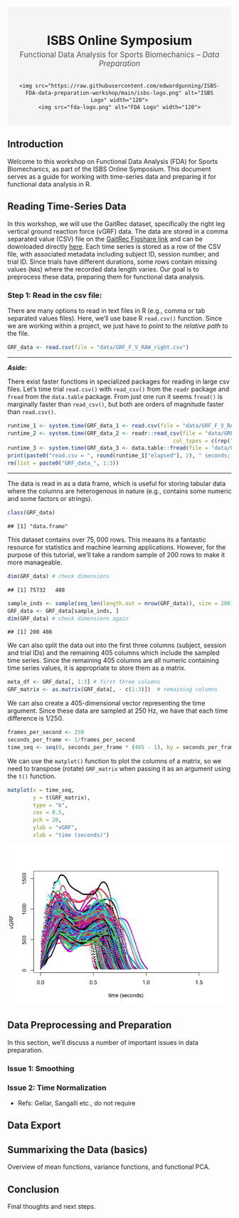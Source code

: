
<div style="background-color:#f5f5f5; padding: 20px; text-align: center; border-radius: 10px; margin-bottom: 20px;">

<h1 style="margin-bottom: 0;">
ISBS Online Symposium
</h1>
<p style="font-size: 1.2em; color: #555; margin-top: 5px;">
Functional Data Analysis for Sports Biomechanics – <i>Data
Preparation</i>
</p>

<div style="display: flex; justify-content: center; align-items: center; gap: 40px; margin-top: 15px;">

    <img src="https://raw.githubusercontent.com/edwardgunning/ISBS-FDA-data-preparation-workshop/main/isbs-logo.png" alt="ISBS Logo" width="120">
    <img src="fda-logo.png" alt="FDA Logo" width="120">

</div>

</div>

## Introduction

Welcome to this workshop on Functional Data Analysis (FDA) for Sports
Biomechanics, as part of the ISBS Online Symposium. This document serves
as a guide for working with time-series data and preparing it for
functional data analysis in R.

## Reading Time-Series Data

In this workshop, we will use the GaitRec dataset, specifically the
right leg vertical ground reaction force (vGRF) data. The data are
stored in a comma separated value (CSV) file on the [GaitRec Figshare
link](https://figshare.com/articles/dataset/GRF_F_V_RAW_right/11394825?backTo=%2Fcollections%2FGaitRec_A_large-scale_ground_reaction_force_dataset_of_healthy_and_impaired_gait%2F4788012&file=22063200)
and can be downloaded directly
[here](https://figshare.com/ndownloader/files/22063200). Each time
series is stored as a row of the CSV file, with associated metadata
including subject ID, session number, and trial ID. Since trials have
different durations, some rows contain missing values (`NA`s) where the
recorded data length varies. Our goal is to preprocess these data,
preparing them for functional data analysis.

### Step 1: Read in the csv file:

There are many options to read in text files in R (e.g., comma or tab
separated values files). Here, we’ll use base R `read.csv()` function.
Since we are working within a project, we just have to point to the
*relative path* to the file.

``` r
GRF_data <- read.csv(file = "data/GRF_F_V_RAW_right.csv")
```

------------------------------------------------------------------------

***Aside:***

There exist faster functions in specialized packages for reading in
large csv files. Let’s time trial `read.csv()` with `read_csv()` from
the `readr` package and `fread` from the `data.table` package. From just
one run it seems `fread()` is marginally faster than `read_csv()`, but
both are orders of magnitude faster than `read.csv()`.

``` r
runtime_1 <- system.time(GRF_data_1 <- read.csv(file = "data/GRF_F_V_RAW_right.csv"))
runtime_2 <- system.time(GRF_data_2 <- readr::read_csv(file = "data/GRF_F_V_RAW_right.csv", 
                                                    col_types = c(rep("i", 3), rep("n", 405))))
runtime_3 <- system.time(GRF_data_3 <- data.table::fread(file = "data/GRF_F_V_RAW_right.csv"))
print(paste0("read.csv = ", round(runtime_1["elapsed"], 2), " seconds; read_csv = ", round(runtime_2["elapsed"], 2), " seconds; fread = ", round(runtime_3["elapsed"], 2), " seconds"))
rm(list = paste0("GRF_data_", 1:3))
```

------------------------------------------------------------------------

The data is read in as a data frame, which is useful for storing tabular
data where the columns are heterogenous in nature (e.g., contains some
numeric and some factors or strings).

``` r
class(GRF_data)
```

    ## [1] "data.frame"

This dataset contains over $75,000$ rows. This meaans its a fantastic
resource for statistics and machine learning applications. However, for
the purpose of this tutorial, we’ll take a random sample of $200$ rows
to make it more manageable.

``` r
dim(GRF_data) # check dimensions
```

    ## [1] 75732   408

``` r
sample_inds <- sample(seq_len(length.out = nrow(GRF_data)), size = 200)
GRF_data <- GRF_data[sample_inds, ]
dim(GRF_data) # check dimensions again
```

    ## [1] 200 408

We can also split the data out into the first three columns (subject,
session and trial IDs) and the remaining $405$ columns which include the
sampled time series. Since the remaining $405$ columns are all numeric
containing time series values, it is appropriate to store them as a
matrix.

``` r
meta_df <- GRF_data[, 1:3] # first three columns
GRF_matrix <- as.matrix(GRF_data[, - c(1:3)])  # remaining columns
```

We can also create a $405$-dimensional vector representing the time
argument. Since these data are sampled at $250$ Hz, we have that each
time difference is $1/250$.

``` r
frames_per_second <- 250
seconds_per_frame <- 1/frames_per_second
time_seq <- seq(0, seconds_per_frame * (405 - 1), by = seconds_per_frame)
```

We can use the `matplot()` function to plot the columns of a matrix, so
we need to transpose (rotate) `GRF_matrix` when passing it as an
argument using the `t()` function.

``` r
matplot(x = time_seq,
        y = t(GRF_matrix), 
        type = "b", 
        cex = 0.5, 
        pch = 20, 
        ylab = "vGRF",
        xlab = "time (seconds)")
```

![](README_files/figure-gfm/unnamed-chunk-7-1.png)<!-- -->

## Data Preprocessing and Preparation

In this section, we’ll discuss a number of important issues in data
preparation.

### Issue 1: Smoothing

### Issue 2: Time Normalization

- Refs: Gellar, Sangalli etc., do not require

## Data Export

## Summarixing the Data (basics)

Overview of mean functions, variance functions, and functional PCA.

## Conclusion

Final thoughts and next steps.
